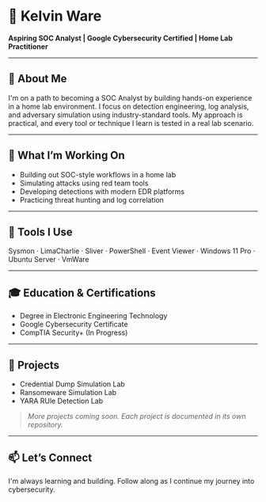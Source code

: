 # 👋 Kelvin Ware

**Aspiring SOC Analyst | Google Cybersecurity Certified | Home Lab Practitioner**

---

## 🧭 About Me

I'm on a path to becoming a SOC Analyst by building hands-on experience in a home lab environment. 
I focus on detection engineering, log analysis, and adversary simulation using industry-standard tools. 
My approach is practical, and every tool or technique I learn is tested in a real lab scenario.

---

## 🔬 What I’m Working On

- Building out SOC-style workflows in a home lab  
- Simulating attacks using red team tools  
- Developing detections with modern EDR platforms  
- Practicing threat hunting and log correlation

---

## 🧰 Tools I Use

Sysmon · LimaCharlie · Sliver · PowerShell · 
Event Viewer · Windows 11 Pro · Ubuntu Server · VmWare

---

## 🎓 Education & Certifications

- Degree in Electronic Engineering Technology  
- Google Cybersecurity Certificate  
- CompTIA Security+ (In Progress)

---

## 📂 Projects

- Credential Dump Simulation Lab
- Ransomeware Simulation Lab
- YARA RUle Detection Lab

> *More projects coming soon. Each project is documented in its own repository.*

---

## 📫 Let’s Connect

I'm always learning and building. Follow along as I continue my journey into cybersecurity.
